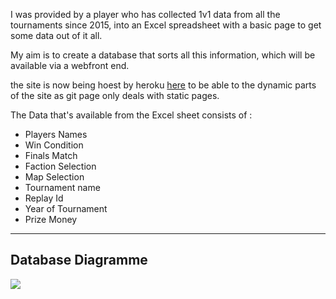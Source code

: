 I was provided by a player who has collected 1v1 data from all the tournaments since 2015, into an Excel spreadsheet with a basic page to get some data out of it all.

My aim is to create a database that sorts all this information, which will be available via a webfront end.

the site is now being hoest by heroku [here](https://rowey-development.herokuapp.com/) to be able to the dynamic parts of the site as git page only deals with static pages.

The Data that's available from the Excel sheet consists of :
- Players Names
- Win Condition
- Finals Match
- Faction Selection
- Map Selection
- Tournament name
- Replay Id
- Year of Tournament
- Prize Money

---
## Database Diagramme
<a href="https://dbdiagram.io/d/62b1f6e369be0b672c12b037"><img src="https://user-images.githubusercontent.com/20344151/174856217-badff298-7856-4cde-9e0e-9600ad5b3c0f.png" align="center"></a>
